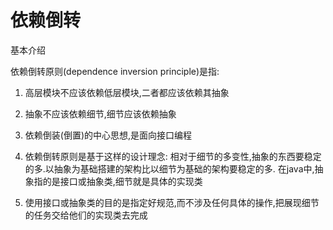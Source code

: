 # 依赖倒转

基本介绍

依赖倒转原则(dependence inversion principle)是指:

1. 高层模块不应该依赖低层模块,二者都应该依赖其抽象

2. 抽象不应该依赖细节,细节应该依赖抽象

3. 依赖倒装(倒置)的中心思想,是面向接口编程

4. 依赖倒转原则是基于这样的设计理念: 相对于细节的多变性,抽象的东西要稳定的多.以抽象为基础搭建的架构比以细节为基础的架构要稳定的多. 在java中,抽象指的是接口或抽象类,细节就是具体的实现类

5. 使用接口或抽象类的目的是指定好规范,而不涉及任何具体的操作,把展现细节的任务交给他们的实现类去完成

 
 
 
 
 
 
 
 
 
 
 
 
 